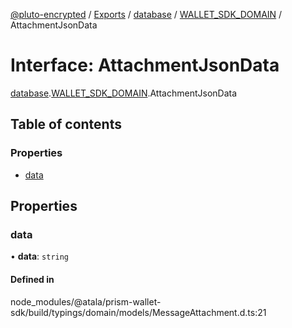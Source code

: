 [@pluto-encrypted](../README.md) / [Exports](../modules.md) / [database](../modules/database.md) / [WALLET\_SDK\_DOMAIN](../modules/database.WALLET_SDK_DOMAIN.md) / AttachmentJsonData

# Interface: AttachmentJsonData

[database](../modules/database.md).[WALLET\_SDK\_DOMAIN](../modules/database.WALLET_SDK_DOMAIN.md).AttachmentJsonData

## Table of contents

### Properties

- [data](database.WALLET_SDK_DOMAIN.AttachmentJsonData.md#data)

## Properties

### data

• **data**: `string`

#### Defined in

node_modules/@atala/prism-wallet-sdk/build/typings/domain/models/MessageAttachment.d.ts:21
